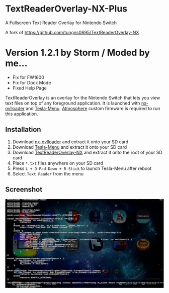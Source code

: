 # TextReaderOverlay-NX-Plus
A Fullscreen Text Reader Overlay for Nintendo Switch

A fork of https://github.com/tungns0695/TextReaderOverlay-NX

# Version 1.2.1 by Storm / Moded by me...

- Fix for FW1600
- Fix for Dock Mode
- Fixed Help Page


TextReaderOverlay is an overlay for the Nintendo Switch that lets you view text files on top of any foreground application. It is launched with [nx-ovlloader](https://github.com/WerWolv/nx-ovlloader) and [Tesla-Menu](https://github.com/WerWolv/Tesla-Menu). [Atmosphere](https://github.com/Atmosphere-NX/Atmosphere) custom firmware is required to run this application.

## Installation

1. Download [nx-ovlloader](https://github.com/WerWolv/nx-ovlloader/releases) and extract it onto your SD card
2. Download [Tesla-Menu](https://github.com/WerWolv/Tesla-Menu/releases) and extract it onto your SD card
3. Download [TextReaderOverlay-NX](https://github.com/diwo/TextReaderOverlay-NX/releases) and extract it onto the root of your SD card
4. Place `*.txt` files anywhere on your SD card
5. Press `L + D-Pad-Down + R-Stick` to launch Tesla-Menu after reboot
6. Select `Text Reader` from the menu

## Screenshot

<img src="./res/TextReader.jpg" />
